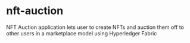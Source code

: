 # nft-auction
NFT Auction application lets user to create NFTs and auction them off to other users in a marketplace model using Hyperledger Fabric
